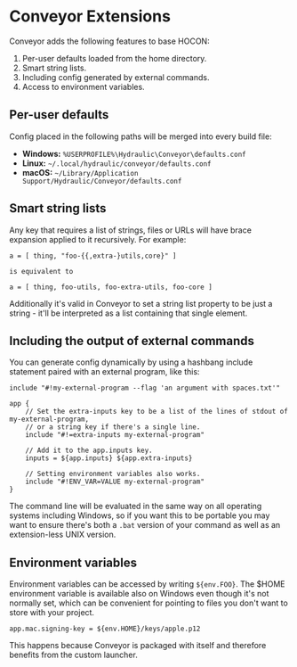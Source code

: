 # Conveyor Extensions

Conveyor adds the following features to base HOCON: 
    

1. Per-user defaults loaded from the home directory.
1. Smart string lists.
2. Including config generated by external commands.
3. Access to environment variables.

## Per-user defaults

Config placed in the following paths will be merged into every build file:

* **Windows:** `%USERPROFILE%\Hydraulic\Conveyor\defaults.conf`
* **Linux:** `~/.local/hydraulic/conveyor/defaults.conf`
* **macOS:** `~/Library/Application Support/Hydraulic/Conveyor/defaults.conf`

## Smart string lists

Any key that requires a list of strings, files or URLs will have brace expansion applied to it recursively. For example:

```
a = [ thing, "foo-{{,extra-}utils,core}" ]

is equivalent to 

a = [ thing, foo-utils, foo-extra-utils, foo-core ]
```

Additionally it's valid in Conveyor to set a string list property to be just a string - it'll be interpreted as a list containing that single element.

## Including the output of external commands

You can generate config dynamically by using a hashbang include statement paired with an external program, like this:

```
include "#!my-external-program --flag 'an argument with spaces.txt'"

app {    
    // Set the extra-inputs key to be a list of the lines of stdout of my-external-program,
    // or a string key if there's a single line.
    include "#!=extra-inputs my-external-program"
    
    // Add it to the app.inputs key.
    inputs = ${app.inputs} ${app.extra-inputs}
    
    // Setting environment variables also works.
    include "#!ENV_VAR=VALUE my-external-program"
}
```

The command line will be evaluated in the same way on all operating systems including Windows, so if you want this to be portable you may want to ensure there's both a `.bat` version of your command as well as an extension-less UNIX version.

## Environment variables

Environment variables can be accessed by writing `${env.FOO}`. The $HOME environment variable is available also on Windows even though it's not normally set, which can be convenient for pointing to files you don't want to store with your project.

```
app.mac.signing-key = ${env.HOME}/keys/apple.p12
```

This happens because Conveyor is packaged with itself and therefore benefits from the custom launcher.
